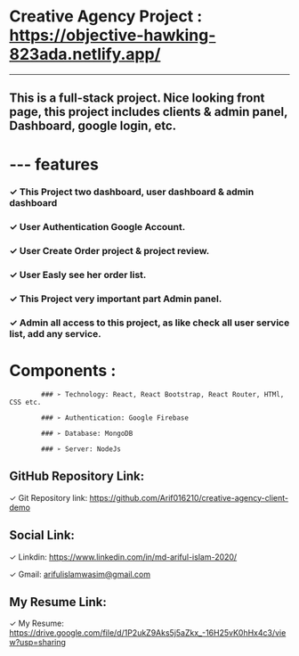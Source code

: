 # Creative Agency Project : https://objective-hawking-823ada.netlify.app/ 

---

## This is a full-stack project. Nice looking front page, this project includes clients & admin panel, Dashboard, google login, etc. 

# --- features 

 ### ✓ This Project two dashboard, user dashboard & admin dashboard

 ### ✓ User Authentication Google Account.
 
 ### ✓ User Create Order project & project review.
 
 ### ✓ User Easly see her order list.
 
 ### ✓ This Project very important part Admin panel. 
 
 ### ✓ Admin all access to this project, as like check all user service list, add any service.
 
 # Components :
 
			### ➢ Technology: React, React Bootstrap, React Router, HTMl, CSS etc.
			
			### ➢ Authentication: Google Firebase
			
			### ➢ Database: MongoDB
			
			### ➢ Server: NodeJs
 
## GitHub Repository Link:
 
 ✓ Git Repository link: https://github.com/Arif016210/creative-agency-client-demo
 
## Social Link:
 
 ✓ Linkdin: https://www.linkedin.com/in/md-ariful-islam-2020/
 
 ✓ Gmail: arifulislamwasim@gmail.com
 
## My Resume Link:

  ✓ My Resume: https://drive.google.com/file/d/1P2ukZ9Aks5j5aZkx_-16H25vK0hHx4c3/view?usp=sharing



